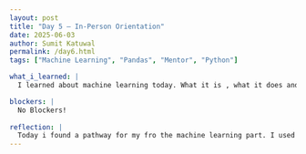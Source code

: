 ```yaml
---
layout: post
title: "Day 5 – In-Person Orientation"
date: 2025-06-03
author: Sumit Katuwal
permalink: /day6.html
tags: ["Machine Learning", "Pandas", "Mentor", "Python"]

what_i_learned: |
  I learned about machine learning today. What it is , what it does and how we should we tackle with it. We learned about supervised, unsupervised, reinforcement learning about machine learning. We start basic functions codes of pandas and played with the csv file work for little and ended the day with the discussion what we are gonna do tomorrow.

blockers: |
  No Blockers!
  
reflection: |
  Today i found a pathway for my fro the machine learning part. I used my knowledge of python in pandas and learned more about it. i learned basic pandas function and khew about numpy today.
---
```


